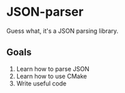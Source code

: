 # JSON-parser

Guess what, it's a JSON parsing library.

## Goals
1. Learn how to parse JSON
2. Learn how to use CMake
3. Write useful code
